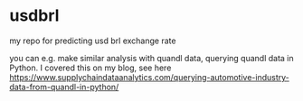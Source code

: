 # usdbrl
my repo for predicting usd brl exchange rate

you can e.g. make similar analysis with quandl data, querying quandl data in Python. I covered this on my blog, see here https://www.supplychaindataanalytics.com/querying-automotive-industry-data-from-quandl-in-python/
